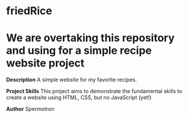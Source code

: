 # friedRice
# We are overtaking this repository and using for a simple recipe website project

**Description**
A simple website for my favorite recipes. 

**Project Skills**
This project aims to demonstrate the fundamental skills to create a website using
HTML, CSS, but no JavaScript (yet!)

**Author**
Spermotron
